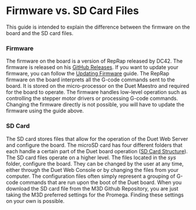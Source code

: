 # Firmware vs. SD Card Files

This guide is intended to explain the difference between the firmware on the board and the SD card files.

### Firmware

The firmware on the board is a version of RepRap released by DC42. The firmware is released on his [GitHub Releases](https://github.com/dc42/RepRapFirmware/releases). If you want to update your firmware, you can follow the [Updating Firmware](http://promega.printm3d.com/books/user-manual/page/updating-firmware) guide. The RepRap firmware on the board interprets all the G-code commands sent to the board. It is stored on the micro-processor on the Duet Maestro and required for the board to operate. The firmware handles low-level operation such as controlling the stepper motor drivers or processing G-code commands. Changing the firmware directly is not possible, you will have to update the firmware using the guide above.

### SD Card

The SD card stores files that allow for the operation of the Duet Web Server and configure the board. The microSD card has four different folders that each handle a certain part of the Duet board operation \([SD Card Structure](http://promega.printm3d.com/books/user-manual/page/sd-card-structure-05f)\). The SD card files operate on a higher level. The files located in the _sys_ folder, configure the board. They can be changed by the user at any time, either through the Duet Web Console or by changing the files from your computer. The configuration files often simply represent a grouping of G-code commands that are run upon the boot of the Duet board. When you download the SD card file from the M3D Github Repository, you are just taking the M3D preferred settings for the Promega. Finding these settings on your own is possible.

